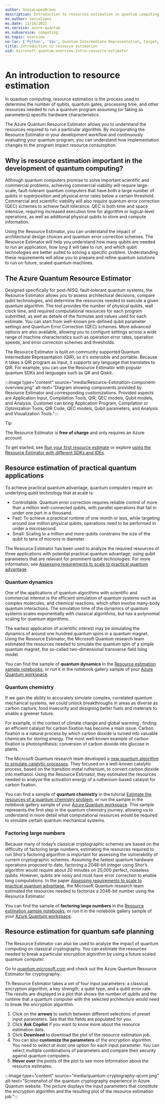 ```yaml
---
author: SoniaLopezBravo
description: Introduction to resources estimation in quantum computing and the Azure Quantum Resource Estimator
ms.author: sonialopez
ms.date: 11/18/2022
ms.service: azure-quantum
ms.subservice: computing
ms.topic: overview
no-loc: ['Python', '$$v', Quantum Intermediate Representation, target, targets]
title: Introduction to resource estimation
uid: microsoft.quantum.overview.intro-resource-estimator
--- 
```


# An introduction to resource estimation

In quantum computing, resource estimation is the process used to determine the number of qubits, quantum gates, processing time, and other resources needed to run a quantum program assuming (or taking as parameters) specific hardware characteristics. 

The Azure Quantum Resource Estimator allows you to understand the resources required to run a particular algorithm. By incorporating the Resource Estimator in your development workflow and continuously evaluating your quantum program, you can understand how implementation changes to the program impact resource consumption. 

## Why is resource estimation important in the development of quantum computing?

Although quantum computers promise to solve important scientific and commercial problems, achieving commercial viability will require large-scale, fault-tolerant quantum computers that have both a large number of qubits in superposition and physical error rates below a certain threshold. Commercial and scientific viability will also require quantum error correction (QEC) schemes to achieve fault tolerance. QEC is both time and space intensive, requiring increased execution time for algorithm or logical-level operations, as well as additional physical qubits to store and compute information. 

Using the Resource Estimator, you can understand the impact of architectural design choices and quantum error correction schemes. The Resource Estimator will help you understand how many qubits are needed to run an application, how long it will take to run, and which qubit technologies are better suited to solving a specific problem. Understanding these requirements will allow you to prepare and refine quantum solutions to run on future, scaled quantum machines. 

## The Azure Quantum Resource Estimator

Designed specifically for post-NISQ, fault-tolerant quantum systems, the Resource Estimator allows you to assess architectural decisions, compare qubit technologies, and determine the resources needed to execute a given quantum algorithm. The tool provides the number of physical qubits, wall clock time, and required computational resources for each program submitted, as well as details of the formulas and values used for each estimate. You can start from well-known pre-defined qubit parameter settings and Quantum Error Correction (QEC) schemes. More advanced options are also available, allowing you to configure settings across a wide range of machine characteristics such as operation error rates, operation speeds, and error correction schemes and thresholds.  

The Resource Estimator is built on community supported Quantum Intermediate Representation (QIR), so it's extensible and portable. Because it takes a QIR program as input, it supports any language that translates to QIR. For example, you can use the Resource Estimator with popular quantum SDKs and languages such as Q# and Qiskit. 

:::image type="content" source="media/Resource-Estimation-component-overview.png" alt-text="Diagram showing components provided by Resource Estimator and corresponding customizations. Provided aspects are Application Input, Compilation Tools, QIR, QEC models, Qubit models, and Analysis. Customer can bring Application Program, Compilation or Optimization Tools, QIR Code, QEC models, Qubit parameters, and Analysis and Visualization Tools.":::

> [!TIP]
> The Resource Estimator is **free of charge** and only requires an Azure account.

To get started, see [Run your first resource estimate](xref:microsoft.quantum.quickstarts.computing.resources-estimator) or explore [using the Resource Estimator with different SDKs and IDEs](xref:microsoft.quantum.submit-resource-estimation-jobs).

## Resource estimation of practical quantum applications

To achieve practical quantum advantage, quantum computers require an underlying qubit technology that at scale is:

- Controllable: Quantum error correction requires reliable control of more than a million well-connected qubits, with parallel operations that fail in under one part in a thousand.
- Fast: To achieve a practical runtime of one month or less, while targeting around one million physical qubits, operations need to be performed in under a microsecond.
- Small: Scaling to a million and more qubits constrains the size of the qubit to tens of microns in diameter.

The Resource Estimator has been used to analyze the required resources of three applications with potential practical quantum advantage, using qubit parameters that are relevant for prominent qubit technologies. For more information, see [Assessing requirements to scale to practical quantum advantage](https://arxiv.org/abs/2211.07629).

### Quantum dynamics

One of the applications of quantum algorithms with scientific and commercial interest is the efficient simulation of quantum systems such as complex molecules, and chemical reactions, which often involve many-body quantum interactions. The simulation time of the dynamics of quantum systems scales exponentially with classical algorithms, but has a polynomial scaling for quantum algorithms.

The earliest application of scientific interest may be simulating the dynamics of around one hundred quantum spins in a quantum magnet. Using the Resource Estimator, the Microsoft Quantum research team estimated the resources needed to simulate the quantum spin of a simple quantum magnet, the so-called two-dimensional transverse field Ising model.

You can find the sample of **quantum dynamics** in the [Resource estimation sample notebooks](https://github.com/microsoft/Quantum/blob/main/samples/azure-quantum/resource-estimation/estimation-dynamics.ipynb), or run it in the notebook gallery sample of your [Azure Quantum workspace](xref:microsoft.quantum.how-to.workspace). 

### Quantum chemistry

If we gain the ability to accurately simulate complex, correlated quantum mechanical systems, we could unlock breakthroughs in areas as diverse as carbon capture, food insecurity and designing better fuels and materials to enable a greener future.

For example, in the context of climate change and global warming , finding an efficient catalyst for carbon fixation has become a main issue. Carbon fixation is a natural process by which carbon dioxide is turned into valuable chemicals for storing energy. The most well-known example of carbon fixation is photosynthesis: conversion of carbon dioxide into glucose in plants.

The Microsoft Quantum research team developed a [new quantum algorithm to simulate catalytic processes](https://arxiv.org/abs/2007.14460). They focused on a well-known catalytic process, based on the transition metal ruthenium, to convert carbon dioxide into methanol. Using the Resource Estimator, they estimated the resources needed to analyze the activation energy of a ruthenium-based catalyst for carbon fixation.

You can find a sample of **quantum chemistry** in the tutorial [Estimate the resources of a quantum chemistry problem](xref:microsoft.quantum.tutorial.resource-estimator.chemistry), or run the sample in the notebook gallery sample of your [Azure Quantum workspace](xref:microsoft.quantum.how-to.workspace). This sample represents the first step in the quantum chemistry journey, allowing us to understand in more detail what computational resources would be required to simulate certain quantum mechanical systems.

### Factoring large numbers

Because many of today’s classical cryptographic schemes are based on the difficulty of factoring large numbers, estimating the resources required to run Shor’s factoring algorithm is important for assessing the vulnerability of current cryptographic schemes. Assuming the fastest quantum hardware operations proposed to date, factoring a 2048-bit integer using Shor’s algorithm would require about 20 minutes on 25,000 perfect, noiseless qubits. However, qubits are noisy and must have error correction to enable long computations. In the paper [Assessing requirements to scale to practical quantum advantage](https://arxiv.org/abs/2211.07629), the Microsoft Quantum research team estimated the resources needed to factorize a 2048-bit number using the Resource Estimator.

You can find the sample of **factoring large numbers** in the [Resource estimation sample notebooks](https://github.com/microsoft/Quantum/tree/main/samples/azure-quantum/resource-estimation/estimation-factoring.ipynb), or run it in the notebook gallery sample of your [Azure Quantum workspace](xref:microsoft.quantum.how-to.workspace). 

## Resource estimation for quantum safe planning

The Resource Estimator can also be used to analyze the impact of quantum computing on classical cryptography. You can estimate the resources needed to break a particular encryption algorithm by using a future scaled quantum computer.

Go to [quantum.microsoft.com](https://quantum.microsoft.com/experience/quantum-cryptography) and check out the Azure Quantum Resource Estimator for cryptography.

Th Resource Estimator takes a set of four input parameters: a classical encryption algorithm, a key strength, a qubit type, and a qubit error rate. The results are displayed in a plot that shows the number of qubits and the runtime that a quantum computer with the selected architecture would need to break the encryption algorithm.

1. Click on the **arrows** to switch between different selections of preset input parameters. See that the fields are populated for you.
1. Click **Ask Copilot**  if you want to know more about the resource estimation data.
1. Click **Download** to download the plot of the resource estimation job.
1. You can also **customize the parameters** of the encryption algorithm. You need to select *at least* one option for each input parameter. You can select multiple combinations of parameters and compare their security against quantum computers.
1. **Hover over** the points of the plot to see more information about the resource estimates.

:::image type="content" source="media/quantum-cryptography-qcom.png" alt-text="Screenshot of the quantum cryptography experience in Azure Quantum website. The picture displays the input parameters that constitute the encryption algorithm and the resulting plot of the resource estimation job.":::